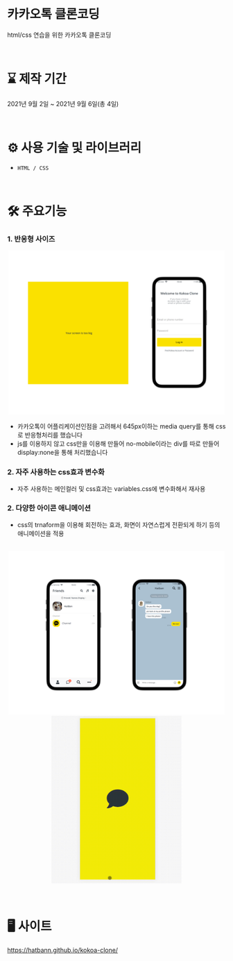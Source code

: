 # 카카오톡 클론코딩
html/css 연습을 위한 카카오톡 클론코딩
<br>


<br>

# ⌛ 제작 기간
2021년 9월 2일 ~ 2021년 9월 6일(총 4일)

<br>

# ⚙ 사용 기술 및 라이브러리
- `HTML / CSS`


<br>

# 🛠 주요기능
<h3>1. 반응형 사이즈 </h3>
<div align="center">
<img src="readme/kakao_reaame1.png" width= "500px"/>
</div>

- 카카오톡이 어플리케이션인점을 고려해서 645px이하는 media query를 통해 css로 반응형처리를 했습니다
- js를 이용하지 않고 css만을 이용해 만들어 no-mobile이라는 div를 따로 만들어 display:none을 통해 처리했습니다


<h3>2. 자주 사용하는 css효과 변수화 </h3>

- 자주 사용하는 메인컬러 및 css효과는 variables.css에 변수화해서 재사용

<h3>2. 다양한 아이콘 애니메이션 </h3>

- css의 trnaform을 이용해 회전하는 효과, 화면이 자연스럽게 전환되게 하기 등의 애니메이션을 적용

<div align="center">
<br>
<img src="readme/kakao_reaame2.png" width= "500px"/><img src="readme/카톡클론gif.gif" width= "300px"/>
</div>

<br>
<br>

#  🖥 사이트
https://hatbann.github.io/kokoa-clone/

